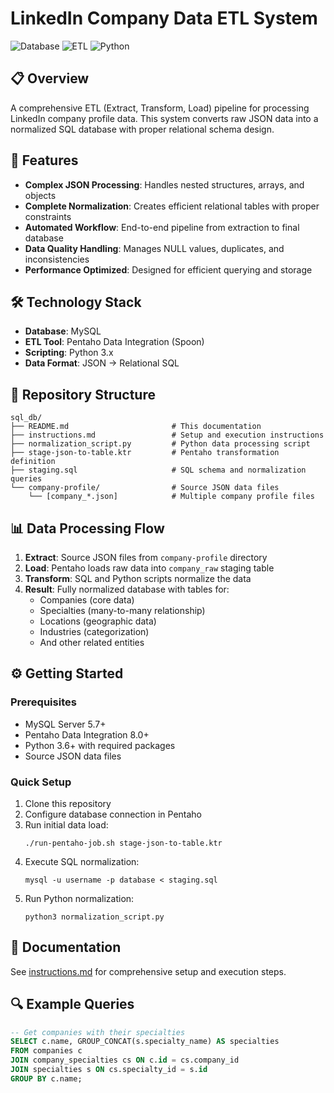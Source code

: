 # LinkedIn Company Data ETL System

![Database](https://img.shields.io/badge/Database-MySQL-blue)
![ETL](https://img.shields.io/badge/ETL-Pentaho-orange)
![Python](https://img.shields.io/badge/Language-Python-green)

## 📋 Overview
A comprehensive ETL (Extract, Transform, Load) pipeline for processing LinkedIn company profile data. This system converts raw JSON data into a normalized SQL database with proper relational schema design.

## 🚀 Features
- **Complex JSON Processing**: Handles nested structures, arrays, and objects
- **Complete Normalization**: Creates efficient relational tables with proper constraints
- **Automated Workflow**: End-to-end pipeline from extraction to final database
- **Data Quality Handling**: Manages NULL values, duplicates, and inconsistencies
- **Performance Optimized**: Designed for efficient querying and storage

## 🛠️ Technology Stack
- **Database**: MySQL
- **ETL Tool**: Pentaho Data Integration (Spoon)
- **Scripting**: Python 3.x
- **Data Format**: JSON → Relational SQL

## 📂 Repository Structure
```
sql_db/
├── README.md                       # This documentation
├── instructions.md                 # Setup and execution instructions
├── normalization_script.py         # Python data processing script
├── stage-json-to-table.ktr         # Pentaho transformation definition
├── staging.sql                     # SQL schema and normalization queries
└── company-profile/                # Source JSON data files
    └── [company_*.json]            # Multiple company profile files
```

## 📊 Data Processing Flow
1. **Extract**: Source JSON files from `company-profile` directory
2. **Load**: Pentaho loads raw data into `company_raw` staging table
3. **Transform**: SQL and Python scripts normalize the data
4. **Result**: Fully normalized database with tables for:
   - Companies (core data)
   - Specialties (many-to-many relationship)
   - Locations (geographic data)
   - Industries (categorization)
   - And other related entities

## ⚙️ Getting Started

### Prerequisites
- MySQL Server 5.7+
- Pentaho Data Integration 8.0+
- Python 3.6+ with required packages
- Source JSON data files

### Quick Setup
1. Clone this repository
2. Configure database connection in Pentaho
3. Run initial data load:
   ```
   ./run-pentaho-job.sh stage-json-to-table.ktr
   ```
4. Execute SQL normalization:
   ```
   mysql -u username -p database < staging.sql
   ```
5. Run Python normalization:
   ```
   python3 normalization_script.py
   ```

## 📝 Documentation
See [instructions.md](instructions.md) for comprehensive setup and execution steps.

## 🔍 Example Queries
```sql
-- Get companies with their specialties
SELECT c.name, GROUP_CONCAT(s.specialty_name) AS specialties
FROM companies c
JOIN company_specialties cs ON c.id = cs.company_id
JOIN specialties s ON cs.specialty_id = s.id
GROUP BY c.name;
```
